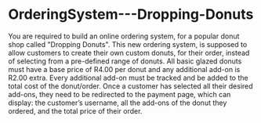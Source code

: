 # OrderingSystem---Dropping-Donuts
 You are required to build an online ordering system, for a popular donut shop called "Dropping Donuts". This new ordering system, is supposed to allow customers to create their own custom donuts, for their order, instead of selecting from a pre-defined range of donuts. All basic glazed donuts must have a base price of R4.00 per donut and any additional add-on is R2.00 extra. Every additional add-on must be tracked and be added to the total cost of the donut/order. Once a customer has selected all their desired add-ons, they need to be redirected to the payment page, which can display: the customer’s username, all the add-ons of the donut they ordered, and the total price of their order.
